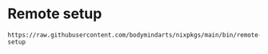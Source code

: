 # Remote setup

```
https://raw.githubusercontent.com/bodymindarts/nixpkgs/main/bin/remote-setup
```
